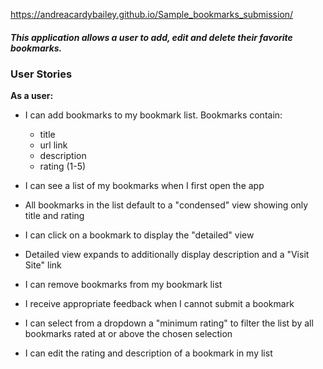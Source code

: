 https://andreacardybailey.github.io/Sample_bookmarks_submission/

##### This application allows a user to add, edit and delete their favorite bookmarks.

### User Stories

**As a user:**

- I can add bookmarks to my bookmark list. Bookmarks contain:

  - title
  - url link
  - description
  - rating (1-5)

- I can see a list of my bookmarks when I first open the app

- All bookmarks in the list default to a "condensed" view showing only title and rating

- I can click on a bookmark to display the "detailed" view

- Detailed view expands to additionally display description and a "Visit Site" link

- I can remove bookmarks from my bookmark list

- I receive appropriate feedback when I cannot submit a bookmark

- I can select from a dropdown a "minimum rating" to filter the list by all bookmarks rated at or above the chosen selection

- I can edit the rating and description of a bookmark in my list